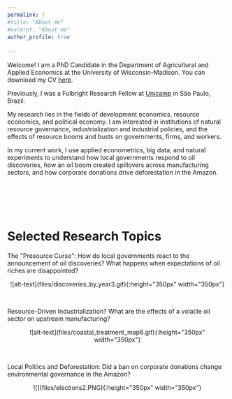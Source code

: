 ```yaml
---
permalink: /
#title: "About me"
#excerpt: "About me"
author_profile: true

---
```


Welcome! I am a PhD Candidate in the Department of Agricultural and Applied Economics at the University of Wisconsin-Madison. You can download my CV [here](http://ekatovich.github.io/files/CV_2020_09_17.pdf).

Previously, I was a Fulbright Research Fellow at [Unicamp](https://www.eco.unicamp.br/nea/) in São Paulo, Brazil.

My research lies in the fields of development economics, resource economics, and political economy. I am interested in institutions of natural resource governance, industrialization and industrial policies, and the effects of resource booms and busts on governments, firms, and workers. 

In my current work, I use applied econometrics, big data, and natural experiments to understand how local governments respond to oil discoveries, how an oil boom created spillovers across manufacturing sectors, and how corporate donations drive deforestation in the Amazon. <br/>

<br/><br/><br/><br/>

# **Selected Research Topics**

The "Presource Curse":  How do local governments react to the announcement of oil discoveries? What happens when expectations of oil riches are disappointed?
<p align="center">![alt-text](files/discoveries_by_year3.gif){:height="350px" width="350px"}</p>
 <br/>

Resource-Driven Industrialization? What are the effects of a volatile oil sector on upstream manufacturing? <br/>
<p align="center">![alt-text](files/coastal_treatment_map6.gif){:height="350px" width="350px"}</p>
 <br/>
 
Local Politics and Deforestation: Did a ban on corporate donations change environmental governance in the Amazon?<br/>
<p align="center">![](files/elections2.PNG){:height="350px" width="350px"}</p>
<br/>

